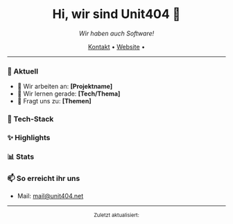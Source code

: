 <!-- Profil-Header -->
<h1 align="center">Hi, wir sind Unit404 👋</h1>
<p align="center">
  <em>Wir haben auch Software!</em>
</p>

<!-- Schnelle Links -->
<p align="center">
  <a href="mailto:[mail@unit404.net]">Kontakt</a> •
  <a href="https://[unit404.net]">Website</a> •
</p>

---

### 🚀 Aktuell
- 🔭 Wir arbeiten an: **[Projektname]**
- 🌱 Wir lernen gerade: **[Tech/Thema]**
- 💬 Fragt uns zu: **[Themen]**

### 🧰 Tech-Stack


### ✨ Highlights
<!--- **[Projekt A]** – 1-Satz-Pitch. [Repo](https://github.com/[du]/[repo-a]) • [Demo](https://…)
- **[Projekt B]** – 1-Satz-Pitch. [Repo](https://github.com/[du]/[repo-b]) -->

### 📊 Stats
<!-- Du kannst diese Zeilen löschen, wenn du keine Badges willst -->
<!--
<p>
  <img alt="GitHub Stats" height="160" src="https://github-readme-stats.vercel.app/api?username=[DEIN_USERNAME]&show_icons=true&hide_title=true" />
  <img alt="Top Langs" height="160" src="https://github-readme-stats.vercel.app/api/top-langs/?username=[DEIN_USERNAME]&layout=compact" />
</p>

-->

### 📫 So erreicht ihr uns
- Mail: mail@unit404.net

---

<p align="center">
  <sub>Zuletzt aktualisiert: <!--LAST_UPDATED--></sub>
</p>

<!--
**Unit404Git/Unit404Git** is a ✨ _special_ ✨ repository because its `README.md` (this file) appears on your GitHub profile.

Here are some ideas to get you started:

- 🔭 I’m currently working on ...
- 🌱 I’m currently learning ...
- 👯 I’m looking to collaborate on ...
- 🤔 I’m looking for help with ...
- 💬 Ask me about ...
- 📫 How to reach me: ...
- 😄 Pronouns: ...
- ⚡ Fun fact: ...
-->
